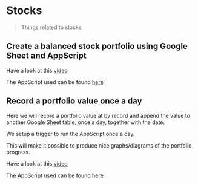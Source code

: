 # Stocks
> Things related to stocks

## Create a balanced stock portfolio using Google Sheet and AppScript

Have a look at this [video](https://youtu.be/DV2nnXCDXNk?si=8qfXGwztY7jiBaQz)

The AppScript used can be found [here](AppScript/balanced_portfolio.gs)

## Record a portfolio value once a day

Here we will record a portfolio value at by record and append the
value to another Google Sheet table, once a day, together with the date.

We setup a trigger to run the AppScript once a day.

This will make it possible to produce nice graphs/diagrams of the portfolio progress.

Have a look at this [video](https://youtu.be/lW_x_L9ncuI?si=vB41r96hh3aVIKw0)

The AppScript used can be found [here](AppScript/record_portfolio_value.gs)
